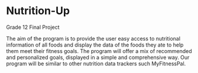 # Nutrition-Up
Grade 12 Final Project

The aim of the program is to provide the user easy access to nutritional information of all foods and display the data of the foods they ate to help them meet their fitness goals. The program will offer a mix of recommended and personalized goals, displayed in a simple and comprehensive way. Our program will be similar to other nutrition data trackers such MyFitnessPal.
